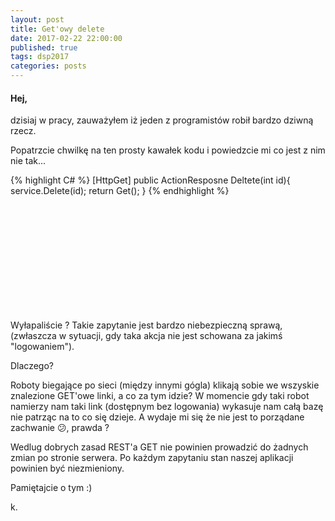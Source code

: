 ```yaml
---
layout: post
title: Get'owy delete
date: 2017-02-22 22:00:00
published: true
tags: dsp2017
categories: posts
---
```

#### Hej, 

dzisiaj w pracy, zauważyłem iż jeden z programistów robił bardzo dziwną rzecz. 

Popatrzcie chwilkę na ten prosty kawałek kodu i powiedzcie mi co jest z nim nie tak... <!--more-->

{% highlight C# %}
[HttpGet]
public ActionResposne Deltete(int id){
   service.Delete(id);
   return Get();
}
{% endhighlight %}

<br/>
<br/>
<br/>
<br/>
<br/>
<br/>
<br/>
<br/>
<br/>
<br/>

Wyłapaliście ?
Takie zapytanie jest bardzo niebezpieczną sprawą, (zwłaszcza w sytuacji, gdy taka akcja nie jest schowana za jakimś "logowaniem"). 

Dlaczego?

Roboty biegające po sieci (między innymi gógla) klikają sobie we wszyskie znalezione GET'owe linki, a co za tym idzie? W momencie gdy taki robot namierzy nam taki link (dostępnym bez logowania) wykasuje nam całą bazę nie patrząc na to co się dzieje. A wydaje mi się że nie jest to porządane zachwanie :confused:, prawda ?

Wedlug dobrych zasad REST'a GET nie powinien prowadzić do żadnych zmian po stronie serwera. Po każdym zapytaniu stan naszej aplikacji powinien być niezmieniony.

Pamiętajcie o tym :)

k.
